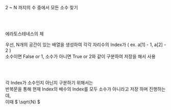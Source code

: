 2 ~ N 까지의 수 중에서 모든 소수 찾기  

<br/><br/>
 
 에라토스테네스의 체  
 
우선, N개의 공간이 있는 배열을 생성하여 각각 자리수의 Index가 ( ex. a[1] - 1, a[2] - 2 )  
소수이면 False or 1, 소수가 아니면 True or 2와 같이 구분하여 저장을 해서 사용  

<br/><br/>

각 Index가 소수인지 아닌지 구분하기 위해서는  
반복문을 통해 현재 Index의 배수의 Index를 모두 소수가 아니라고 저장 하며 진행하는데,  
이때 $ \sqrt{N} $
